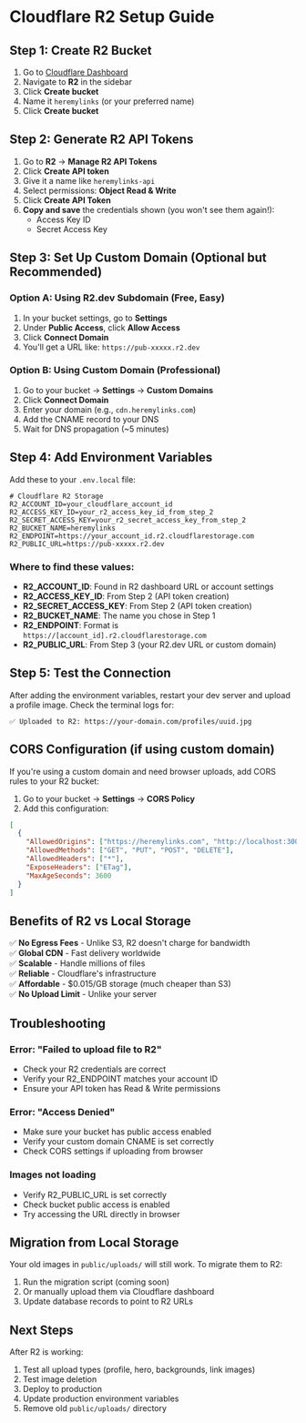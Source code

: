# Cloudflare R2 Setup Guide

## Step 1: Create R2 Bucket

1. Go to [Cloudflare Dashboard](https://dash.cloudflare.com)
2. Navigate to **R2** in the sidebar
3. Click **Create bucket**
4. Name it `heremylinks` (or your preferred name)
5. Click **Create bucket**

## Step 2: Generate R2 API Tokens

1. Go to **R2** → **Manage R2 API Tokens**
2. Click **Create API token**
3. Give it a name like `heremylinks-api`
4. Select permissions: **Object Read & Write**
5. Click **Create API Token**
6. **Copy and save** the credentials shown (you won't see them again!):
   - Access Key ID
   - Secret Access Key

## Step 3: Set Up Custom Domain (Optional but Recommended)

### Option A: Using R2.dev Subdomain (Free, Easy)
1. In your bucket settings, go to **Settings**
2. Under **Public Access**, click **Allow Access**
3. Click **Connect Domain**
4. You'll get a URL like: `https://pub-xxxxx.r2.dev`

### Option B: Using Custom Domain (Professional)
1. Go to your bucket → **Settings** → **Custom Domains**
2. Click **Connect Domain**
3. Enter your domain (e.g., `cdn.heremylinks.com`)
4. Add the CNAME record to your DNS
5. Wait for DNS propagation (~5 minutes)

## Step 4: Add Environment Variables

Add these to your `.env.local` file:

```env
# Cloudflare R2 Storage
R2_ACCOUNT_ID=your_cloudflare_account_id
R2_ACCESS_KEY_ID=your_r2_access_key_id_from_step_2
R2_SECRET_ACCESS_KEY=your_r2_secret_access_key_from_step_2
R2_BUCKET_NAME=heremylinks
R2_ENDPOINT=https://your_account_id.r2.cloudflarestorage.com
R2_PUBLIC_URL=https://pub-xxxxx.r2.dev
```

### Where to find these values:

- **R2_ACCOUNT_ID**: Found in R2 dashboard URL or account settings
- **R2_ACCESS_KEY_ID**: From Step 2 (API token creation)
- **R2_SECRET_ACCESS_KEY**: From Step 2 (API token creation)
- **R2_BUCKET_NAME**: The name you chose in Step 1
- **R2_ENDPOINT**: Format is `https://[account_id].r2.cloudflarestorage.com`
- **R2_PUBLIC_URL**: From Step 3 (your R2.dev URL or custom domain)

## Step 5: Test the Connection

After adding the environment variables, restart your dev server and upload a profile image. Check the terminal logs for:

```
✅ Uploaded to R2: https://your-domain.com/profiles/uuid.jpg
```

## CORS Configuration (if using custom domain)

If you're using a custom domain and need browser uploads, add CORS rules to your R2 bucket:

1. Go to your bucket → **Settings** → **CORS Policy**
2. Add this configuration:

```json
[
  {
    "AllowedOrigins": ["https://heremylinks.com", "http://localhost:3000"],
    "AllowedMethods": ["GET", "PUT", "POST", "DELETE"],
    "AllowedHeaders": ["*"],
    "ExposeHeaders": ["ETag"],
    "MaxAgeSeconds": 3600
  }
]
```

## Benefits of R2 vs Local Storage

✅ **No Egress Fees** - Unlike S3, R2 doesn't charge for bandwidth  
✅ **Global CDN** - Fast delivery worldwide  
✅ **Scalable** - Handle millions of files  
✅ **Reliable** - Cloudflare's infrastructure  
✅ **Affordable** - $0.015/GB storage (much cheaper than S3)  
✅ **No Upload Limit** - Unlike your server  

## Troubleshooting

### Error: "Failed to upload file to R2"
- Check your R2 credentials are correct
- Verify your R2_ENDPOINT matches your account ID
- Ensure your API token has Read & Write permissions

### Error: "Access Denied"
- Make sure your bucket has public access enabled
- Verify your custom domain CNAME is set correctly
- Check CORS settings if uploading from browser

### Images not loading
- Verify R2_PUBLIC_URL is set correctly
- Check bucket public access is enabled
- Try accessing the URL directly in browser

## Migration from Local Storage

Your old images in `public/uploads/` will still work. To migrate them to R2:

1. Run the migration script (coming soon)
2. Or manually upload them via Cloudflare dashboard
3. Update database records to point to R2 URLs

## Next Steps

After R2 is working:
1. Test all upload types (profile, hero, backgrounds, link images)
2. Test image deletion
3. Deploy to production
4. Update production environment variables
5. Remove old `public/uploads/` directory

